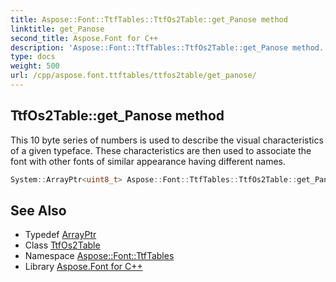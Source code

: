 ```yaml
---
title: Aspose::Font::TtfTables::TtfOs2Table::get_Panose method
linktitle: get_Panose
second_title: Aspose.Font for C++
description: 'Aspose::Font::TtfTables::TtfOs2Table::get_Panose method. This 10 byte series of numbers is used to describe the visual characteristics of a given typeface. These characteristics are then used to associate the font with other fonts of similar appearance having different names in C++.'
type: docs
weight: 500
url: /cpp/aspose.font.ttftables/ttfos2table/get_panose/
---
```

## TtfOs2Table::get_Panose method


This 10 byte series of numbers is used to describe the visual characteristics of a given typeface. These characteristics are then used to associate the font with other fonts of similar appearance having different names.

```cpp
System::ArrayPtr<uint8_t> Aspose::Font::TtfTables::TtfOs2Table::get_Panose() const
```

## See Also

* Typedef [ArrayPtr](../../../system/arrayptr/)
* Class [TtfOs2Table](../)
* Namespace [Aspose::Font::TtfTables](../../)
* Library [Aspose.Font for C++](../../../)
